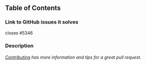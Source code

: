 ## Table of Contents
### Link to GitHub issues it solves
closes #5346
### Description

###### [Contributing](https://github.com/zeoflow/depot/blob/master/docs/contributing.md) has more information and tips for a great pull request.